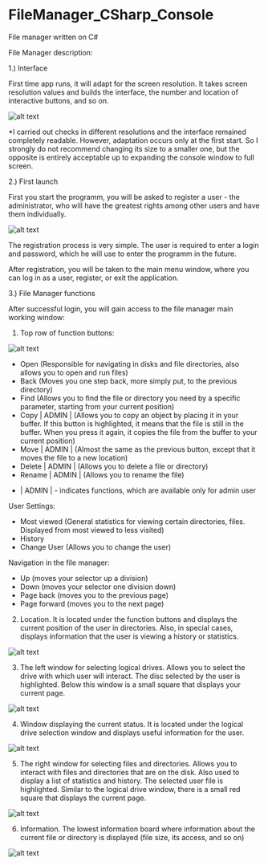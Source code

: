 # FileManager_CSharp_Console
File manager written on C# 

File Manager description:

1.) Interface

First time app runs, it will adapt for the screen resolution.
It takes screen resolution values and builds the interface,
the number and location of interactive buttons, and so on. 

![alt text](https://github.com/Sturmik/FileManager_CSharp_Console/blob/master/ShowcaseImages/MainMenu2.PNG?raw=true)

*I carried out checks in different resolutions and the interface remained completely readable.
However, adaptation occurs only at the first start. 
So I strongly do not recommend changing its size to a smaller one, 
but the opposite is entirely acceptable up to expanding the console window to full screen.

2.) First launch

First you start the programm, you will be asked to register a user - the administrator,
who will have the greatest rights among other users and have them individually.

![alt text](https://github.com/Sturmik/FileManager_CSharp_Console/blob/master/ShowcaseImages/LoginIn.PNG?raw=true)

The registration process is very simple. The user is required to enter a login and password, 
which he will use to enter the programm in the future.

After registration, you will be taken to the main menu window, 
where you can log in as a user, register, or exit the application.

3.) File Manager functions

After successful login, you will gain access to the file manager main working window:

1. Top row of function buttons:

![alt text](https://github.com/Sturmik/FileManager_CSharp_Console/blob/master/ShowcaseImages/MainFunctions.PNG?raw=true)

- Open (Responsible for navigating in disks and file directories, also allows you to open and run files)
- Back (Moves you one step back, more simply put, to the previous directory)
- Find (Allows you to find the file or directory you need by a specific parameter, starting from your current position)
- Copy | ADMIN | (Allows you to copy an object by placing it in your buffer. If this button is highlighted,
it means that the file is still in the buffer. When you press it again, it copies the file from the buffer to your current position)
- Move | ADMIN | (Almost the same as the previous button, except that it moves the file to a new location)
- Delete | ADMIN | (Allows you to delete a file or directory)
- Rename | ADMIN | (Allows you to rename the file)

* | ADMIN | - indicates functions, which are available only for admin user

User Settings:
- Most viewed (General statistics for viewing certain directories, files. Displayed from most viewed to less visited)
- History
- Change User (Allows you to change the user)

Navigation in the file manager:
- Up (moves your selector up a division)
- Down (moves your selector one division down)
- Page back (moves you to the previous page)
- Page forward (moves you to the next page)

2. Location. It is located under the function buttons and displays the current position of the user in directories.
Also, in special cases, displays information that the user is viewing a history or statistics.

![alt text](https://github.com/Sturmik/FileManager_CSharp_Console/blob/master/ShowcaseImages/InfoWindow.PNG?raw=true)

3. The left window for selecting logical drives. Allows you to select the drive with which user will interact.
The disc selected by the user is highlighted. Below this window is a small square that displays your current page.

![alt text](https://github.com/Sturmik/FileManager_CSharp_Console/blob/master/ShowcaseImages/DiscWindow.PNG?raw=true)

4. Window displaying the current status.
It is located under the logical drive selection window and displays useful information for the user.

![alt text](https://github.com/Sturmik/FileManager_CSharp_Console/blob/master/ShowcaseImages/StatusWindow.PNG?raw=true)

5. The right window for selecting files and directories. 
Allows you to interact with files and directories that are on the disk. 
Also used to display a list of statistics and history. The selected user file is highlighted. 
Similar to the logical drive window, there is a small red square that displays the current page.

![alt text](https://github.com/Sturmik/FileManager_CSharp_Console/blob/master/ShowcaseImages/FileWindow.PNG?raw=true)

6. Information. 
The lowest information board where information about the current file or directory is displayed 
(file size, its access, and so on)

![alt text](https://github.com/Sturmik/FileManager_CSharp_Console/blob/master/ShowcaseImages/FileInfo.PNG?raw=true)
